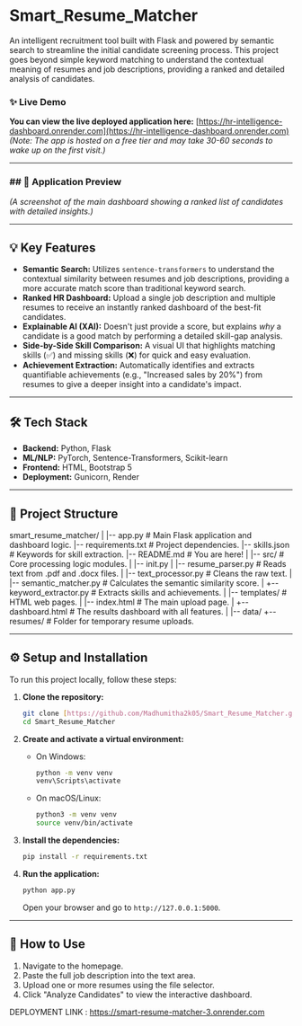 # Smart_Resume_Matcher

An intelligent recruitment tool built with Flask and powered by semantic search to streamline the initial candidate screening process. This project goes beyond simple keyword matching to understand the contextual meaning of resumes and job descriptions, providing a ranked and detailed analysis of candidates.

### ✨ Live Demo

**You can view the live deployed application here:** [https://hr-intelligence-dashboard.onrender.com](https://hr-intelligence-dashboard.onrender.com) 
*(Note: The app is hosted on a free tier and may take 30-60 seconds to wake up on the first visit.)*

---

### ## 📸 Application Preview


*(A screenshot of the main dashboard showing a ranked list of candidates with detailed insights.)*

---

## 💡 Key Features

* **Semantic Search:** Utilizes `sentence-transformers` to understand the contextual similarity between resumes and job descriptions, providing a more accurate match score than traditional keyword search.
* **Ranked HR Dashboard:** Upload a single job description and multiple resumes to receive an instantly ranked dashboard of the best-fit candidates.
* **Explainable AI (XAI):** Doesn't just provide a score, but explains *why* a candidate is a good match by performing a detailed skill-gap analysis.
* **Side-by-Side Skill Comparison:** A visual UI that highlights matching skills (✅) and missing skills (❌) for quick and easy evaluation.
* **Achievement Extraction:** Automatically identifies and extracts quantifiable achievements (e.g., "Increased sales by 20%") from resumes to give a deeper insight into a candidate's impact.

---

## 🛠️ Tech Stack

* **Backend:** Python, Flask
* **ML/NLP:** PyTorch, Sentence-Transformers, Scikit-learn
* **Frontend:** HTML, Bootstrap 5
* **Deployment:** Gunicorn, Render

---

## 📂 Project Structure

smart_resume_matcher/
|
|-- app.py                   # Main Flask application and dashboard logic.
|-- requirements.txt         # Project dependencies.
|-- skills.json              # Keywords for skill extraction.
|-- README.md                # You are here!
|
|-- src/                     # Core processing logic modules.
|   |-- init.py
|   |-- resume_parser.py     # Reads text from .pdf and .docx files.
|   |-- text_processor.py    # Cleans the raw text.
|   |-- semantic_matcher.py  # Calculates the semantic similarity score.
|   +-- keyword_extractor.py # Extracts skills and achievements.
|
|-- templates/               # HTML web pages.
|   |-- index.html           # The main upload page.
|   +-- dashboard.html       # The results dashboard with all features.
|
|-- data/
+-- resumes/             # Folder for temporary resume uploads.

---

## ⚙️ Setup and Installation

To run this project locally, follow these steps:

1.  **Clone the repository:**
    ```bash
    git clone [https://github.com/Madhumitha2k05/Smart_Resume_Matcher.git](https://github.com/Madhumitha2k05/Smart_Resume_Matcher.git)
    cd Smart_Resume_Matcher
    ```

2.  **Create and activate a virtual environment:**
    * On Windows:
        ```bash
        python -m venv venv
        venv\Scripts\activate
        ```
    * On macOS/Linux:
        ```bash
        python3 -m venv venv
        source venv/bin/activate
        ```

3.  **Install the dependencies:**
    ```bash
    pip install -r requirements.txt
    ```

4.  **Run the application:**
    ```bash
    python app.py
    ```
    Open your browser and go to `http://127.0.0.1:5000`.

---

## 📖 How to Use

1.  Navigate to the homepage.
2.  Paste the full job description into the text area.
3.  Upload one or more resumes using the file selector.
4.  Click "Analyze Candidates" to view the interactive dashboard.

DEPLOYMENT LINK : https://smart-resume-matcher-3.onrender.com
